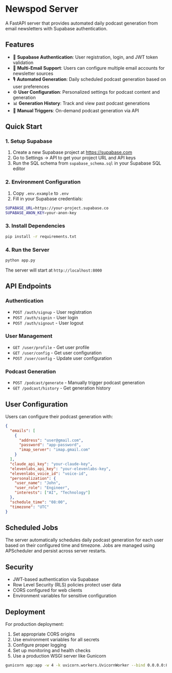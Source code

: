 # Newspod Server

A FastAPI server that provides automated daily podcast generation from email newsletters with Supabase authentication.

## Features

- 🔐 **Supabase Authentication**: User registration, login, and JWT token validation
- 📧 **Multi-Email Support**: Users can configure multiple email accounts for newsletter sources
- 🎙️ **Automated Generation**: Daily scheduled podcast generation based on user preferences
- ⚙️ **User Configuration**: Personalized settings for podcast content and generation
- 📊 **Generation History**: Track and view past podcast generations
- 🔄 **Manual Triggers**: On-demand podcast generation via API

## Quick Start

### 1. Setup Supabase

1. Create a new Supabase project at https://supabase.com
2. Go to Settings → API to get your project URL and API keys
3. Run the SQL schema from `supabase_schema.sql` in your Supabase SQL editor

### 2. Environment Configuration

1. Copy `.env.example` to `.env`
2. Fill in your Supabase credentials:

```bash
SUPABASE_URL=https://your-project.supabase.co
SUPABASE_ANON_KEY=your-anon-key
```

### 3. Install Dependencies

```bash
pip install -r requirements.txt
```

### 4. Run the Server

```bash
python app.py
```

The server will start at `http://localhost:8000`

## API Endpoints

### Authentication

- `POST /auth/signup` - User registration
- `POST /auth/signin` - User login
- `POST /auth/signout` - User logout

### User Management

- `GET /user/profile` - Get user profile
- `GET /user/config` - Get user configuration
- `POST /user/config` - Update user configuration

### Podcast Generation

- `POST /podcast/generate` - Manually trigger podcast generation
- `GET /podcast/history` - Get generation history

## User Configuration

Users can configure their podcast generation with:

```json
{
  "emails": [
    {
      "address": "user@gmail.com",
      "password": "app-password",
      "imap_server": "imap.gmail.com"
    }
  ],
  "claude_api_key": "your-claude-key",
  "elevenlabs_api_key": "your-elevenlabs-key",
  "elevenlabs_voice_id": "voice-id",
  "personalization": {
    "user_name": "John",
    "user_role": "Engineer",
    "interests": ["AI", "Technology"]
  },
  "schedule_time": "08:00",
  "timezone": "UTC"
}
```

## Scheduled Jobs

The server automatically schedules daily podcast generation for each user based on their configured time and timezone. Jobs are managed using APScheduler and persist across server restarts.

## Security

- JWT-based authentication via Supabase
- Row Level Security (RLS) policies protect user data
- CORS configured for web clients
- Environment variables for sensitive configuration

## Deployment

For production deployment:

1. Set appropriate CORS origins
2. Use environment variables for all secrets
3. Configure proper logging
4. Set up monitoring and health checks
5. Use a production WSGI server like Gunicorn

```bash
gunicorn app:app -w 4 -k uvicorn.workers.UvicornWorker --bind 0.0.0.0:8000
```
